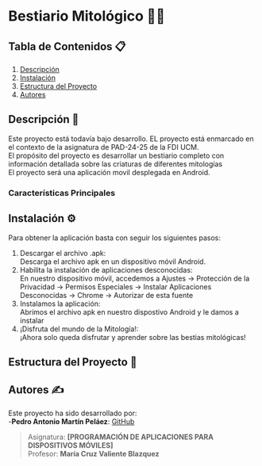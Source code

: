 # Bestiario Mitológico 🐱‍🐉
## Tabla de Contenidos 📋
1. [Descripción](#descripción)
2. [Instalación](#instalación)
3. [Estructura del Proyecto](#estructura-del-proyecto)
4. [Autores](#autores)

## Descripción 📕
Este proyecto está todavía bajo desarrollo. EL proyecto está enmarcado en el contexto de la asignatura de PAD-24-25 de la FDI UCM.<br>
El propósito del proyecto es desarrollar un bestiario completo con información detallada sobre las criaturas de diferentes mitologías<br>
El proyecto será una aplicación movil desplegada en Android.

### Características Principales 

## Instalación ⚙
Para obtener la aplicación basta con seguir los siguientes pasos:
1. Descargar el archivo .apk: <br>Descarga el archivo apk en un dispositivo móvil Android.
2. Habilita la instalación de aplicaciones desconocidas: <br>En nuestro dispositivo móvil, accedemos a Ajustes -> Protección de la Privacidad -> Permisos Especiales -> Instalar Aplicaciones Desconocidas -> Chrome -> Autorizar de esta fuente
3. Instalamos la aplicación: <br>Abrimos el archivo apk en nuestro dispostivo Android y le damos a instalar
4. ¡Disfruta del mundo de la Mitología!: <br>¡Ahora solo queda disfrutar y aprender sobre las bestias mitológicas!

## Estructura del Proyecto 📁


## Autores ✍️
Este proyecto ha sido desarrollado por:
<br>-**Pedro Antonio Martín Peláez**: [GitHub](https://github.com/PedroAMP22)

> Asignatura: **[PROGRAMACIÓN DE APLICACIONES PARA DISPOSITIVOS MÓVILES]**  
> Profesor: **María Cruz Valiente Blazquez**
